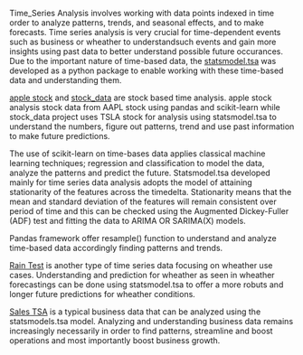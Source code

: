 Time_Series Analysis involves working with data points indexed in time order to analyze patterns, trends, and seasonal effects, and to make forecasts. 
Time series analysis is very crucial for time-dependent events such as business or wheather to understandsuch events and gain more insights using past data to better understand possible future occurances. 
Due to the important nature of time-based data, the [statsmodel.tsa](https://www.statsmodels.org/stable/tsa.html) was developed as a python package to enable working with these time-based data 
and understanding them.

[apple stock](apple_stock.ipynb) and [stock_data](stock_tsa.ipynb) are stock based time analysis. apple stock analysis stock data from AAPL stock using pandas and scikit-learn while stock_data project uses TSLA stock for  analysis using statsmodel.tsa to understand the numbers, figure out patterns, trend and use past information to make future predictions.

The use of scikit-learn on time-bases data applies classical machine learning techniques; regression and classification to model the data, analyze the patterns and predict the future.
Statsmodel.tsa developed mainly for time series data analysis adopts the model of attaining stationarity of the features across the timedelta. Stationarity means that the mean and standard deviation of the 
features will remain consistent over period of time and this can be checked using the Augmented Dickey-Fuller (ADF) test and fitting the data to ARIMA OR SARIMA(X) models.

Pandas framework offer resample() function to understand and analyze time-based data accordingly finding patterns and trends.

[Rain Test](rain_test.ipynb) is another type of time series data focusing on wheather use cases. Understanding and prediction for wheather as seen in wheather forecastings can be done using statsmodel.tsa to offer a more robuts and longer future predictions for wheather conditions.

[Sales TSA](sales_tsa.ipynb) is a typical business data that can be analyzed using the statsmodels.tsa model. Analyzing and understanding business data remains increasingly necessarily in order to find patterns,
streamline and boost operations and most importantly boost business growth.
